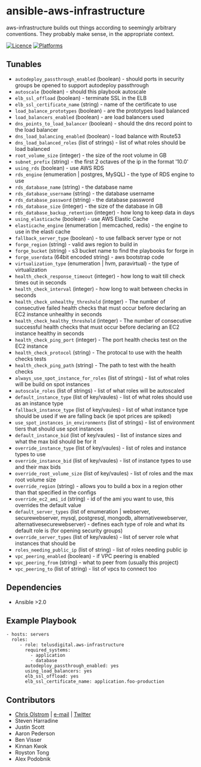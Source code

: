 # ansible-aws-infrastructure


aws-infrastructure builds out things according to seemingly arbitrary conventions. They probably make sense, in the appropriate context.

[![Licence](https://img.shields.io/badge/Licence-MIT-blue.svg)](https://tldrlegal.com/license/mit-license)
[![Platforms](http://img.shields.io/badge/platforms-ubuntu-lightgrey.svg?style=flat)](#)

Tunables
--------
 * `autodeploy_passthrough_enabled` (boolean) - should ports in security groups be opened to support autodeploy passthrough
 * `autoscale` (boolean) - should this playbook autoscale
 * `elb_ssl_offload` (boolean) - terminate SSL in the ELB
 * `elb_ssl_certificate_name` (string) - name of the certificate to use
 * `load_balance_prototypes` (boolean) - are the prototypes load balanced
 * `load_balancers_enabled` (boolean) - are load balancers used
 * `dns_points_to_load_balancer` (boolean) - should the dns record point to the load balancer
 * `dns_load_balancing_enabled` (boolean) - load balance with Route53
 * `dns_load_balanced_roles` (list of strings) - list of what roles should be load balanced
 * `root_volume_size` (integer) - the size of the root volume in GB
 * `subnet_prefix` (string) - the first 2 octaves of the ip in the format '10.0'
 * `using_rds` (boolean) - use AWS RDS
 * `rds_engine` (enumeration | postgres, MySQL) - the type of RDS engine to use
 * `rds_database_name` (string) - the database name
 * `rds_database_username` (string) - the database username
 * `rds_database_password` (string) - the database password
 * `rds_database_size` (integer) - the size of the database in GB
 * `rds_database_backup_retention` (integer) - how long to keep data in days
 * `using_elasticache` (boolean) - use AWS Elastic Cache
 * `elasticache_engine` (enumeration | memcached, redis) - the engine to use in the elasti cache
 * `fallback_server_type` (boolean) - to use fallback server type or not
 * `forge_region` (string) - valid aws region to build in
 * `forge_bucket` (string) - s3 bucket name to find the playbooks for forge in
 * `forge_userdata` (64bit encoded string) - aws bootstrap code
 * `virtualization_type` (enumeration | hvm, paravirtual) - the type of virtualization
 * `health_check_response_timeout` (integer) - how long to wait till check times out in seconds
 * `health_check_interval` (integer) - how long to wait between checks in seconds
 * `health_check_unhealthy_threshold` (integer) - The number of consecutive failed health checks that must occur before declaring an EC2 instance unhealthy in seconds
 * `health_check_healthy_threshold` (integer) - The number of consecutive successful health checks that must occur before declaring an EC2 instance healthy in seconds
 * `health_check_ping_port` (integer) - The port health checks test on the EC2 instance
 * `health_check_protocol` (string) - The protocal to use with the health checks tests
 * `health_check_ping_path` (string) - The path to test with the health checks
 * `always_use_spot_instance_for_roles` (list of strings) - list of what roles will be build on spot instances
 * `autoscale_roles` (list of strings) - list of what roles will be autoscaled
 * `default_instance_type` (list of key/vaules) - list of what roles should use as an instance type
 * `fallback_instance_type` (list of key/vaules) - list of what instance type should be used if we are falling back (ie spot prices are spiked)
 * `use_spot_instances_in_environments` (list of strings) - list of environment tiers that should use spot instances
 * `default_instance_bid` (list of key/vaules) - list of instance sizes and what the max bid should be for it
 * `override_instance_type` (list of key/vaules) - list of roles and instance types to use
 * `override_instance_bid` (list of key/vaules) - list of instance types to use and their max bids
 * `override_root_volume_size` (list of key/vaules) - list of roles and the max root volume size
 * `override_region` (string) - allows you to build a box in a region other than that specified in the configs
 * `override_ec2_ami_id` (string) - id of the ami you want to use, this overrides the default value
 * `default_server_types` (list of enumeration | webserver, securewebserver, mysql, postgresql, mongodb, alternativewebserver, alternativesecurewebserver) - defines each type of role and what its default role is (for opening security groups)
 * `override_server_types` (list of key/vaules) - list of server role what instances that should be
 * `roles_needing_public_ip` (list of string) - list of roles needing public ip
 * `vpc_peering_enabled` (boolean) - if VPC peering is enabled
 * `vpc_peering_from` (string) - what to peer from (usually this project)
 * `vpc_peering_to` (list of string) - list of vpcs to connect too

Dependencies
------------
- Ansible >2.0

Example Playbook
----------------
    - hosts: servers
      roles:
         - role: telusdigital.aws-infrastructure
           required_systems:
             - application
             - database
           autodeploy_passthrough_enabled: yes
           using_load_balancers: yes
           elb_ssl_offload: yes
           elb_ssl_certificate_name: application.foo-production

Contributors
------------
* [Chris Olstrom](https://colstrom.github.io/) | [e-mail](mailto:chris@olstrom.com) | [Twitter](https://twitter.com/ChrisOlstrom)
* Steven Harradine
* Justin Scott
* Aaron Pederson
* Ben Visser
* Kinnan Kwok
* Royston Tong
* Alex Podobnik
